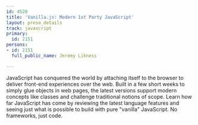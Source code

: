```yaml
---
id: 4520
title: 'Vanilla.js: Modern 1st Party JavaScript'
layout: preso_details
track: javascript
primary:
  id: 2151
persons:
- id: 2151
  full_public_name: Jeremy Likness

---
```

JavaScript has conquered the world by attaching itself to the browser to deliver front-end experiences over the web. Built in a few short weeks to simply glue objects in web pages, the latest versions support modern concepts like classes and challenge traditional notions of scope. Learn how far JavaScript has come by reviewing the latest language features and seeing just what is possible to build with pure "vanilla" JavaScript. No frameworks, just code.